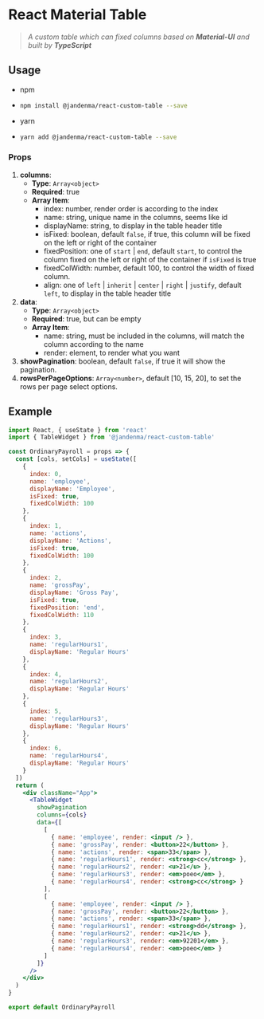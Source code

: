 # React Material Table

> _A custom table which can fixed columns based on **Material-UI** and built by **TypeScript**_

## Usage

- npm

- ```bash
  npm install @jandenma/react-custom-table --save
  ```

- yarn

- ```bash
  yarn add @jandenma/react-custom-table --save
  ```

### Props

1. **columns**:
   - **Type**: `Array<object>`
   - **Required**: true
   - **Array Item**:
     - index: number, render order is according to the index
     - name: string, unique name in the columns, seems like id
     - displayName: string, to display in the table header title
     - isFixed: boolean, default `false`, if true, this column will be fixed on the left or right of the container
     - fixedPosition: one of `start` | `end`, default `start`, to control the column fixed on the left or right of the container if `isFixed` is true
     - fixedColWidth: number, default 100, to control the width of fixed column.
     - align: one of `left` | `inherit` | `center` | `right` | `justify`, default `left`, to display in the table header title
2. **data**:
   - **Type**: `Array<object>`
   - **Required**: true, but can be empty
   - **Array Item**:
     - name: string, must be included in the columns, will match the column according to the name
     - render: element, to render what you want
3. **showPagination**: boolean, default `false`, if true it will show the pagination.
4. **rowsPerPageOptions**: `Array<number>`, default [10, 15, 20], to set the rows per page select options.

## Example

```jsx
import React, { useState } from 'react'
import { TableWidget } from '@jandenma/react-custom-table'

const OrdinaryPayroll = props => {
  const [cols, setCols] = useState([
    {
      index: 0,
      name: 'employee',
      displayName: 'Employee',
      isFixed: true,
      fixedColWidth: 100
    },
    {
      index: 1,
      name: 'actions',
      displayName: 'Actions',
      isFixed: true,
      fixedColWidth: 100
    },
    {
      index: 2,
      name: 'grossPay',
      displayName: 'Gross Pay',
      isFixed: true,
      fixedPosition: 'end',
      fixedColWidth: 110
    },
    {
      index: 3,
      name: 'regularHours1',
      displayName: 'Regular Hours'
    },
    {
      index: 4,
      name: 'regularHours2',
      displayName: 'Regular Hours'
    },
    {
      index: 5,
      name: 'regularHours3',
      displayName: 'Regular Hours'
    },
    {
      index: 6,
      name: 'regularHours4',
      displayName: 'Regular Hours'
    }
  ])
  return (
    <div className="App">
      <TableWidget
        showPagination
        columns={cols}
        data={[
          [
            { name: 'employee', render: <input /> },
            { name: 'grossPay', render: <button>22</button> },
            { name: 'actions', render: <span>33</span> },
            { name: 'regularHours1', render: <strong>cc</strong> },
            { name: 'regularHours2', render: <u>21</u> },
            { name: 'regularHours3', render: <em>poeo</em> },
            { name: 'regularHours4', render: <strong>cc</strong> }
          ],
          [
            { name: 'employee', render: <input /> },
            { name: 'grossPay', render: <button>22</button> },
            { name: 'actions', render: <span>33</span> },
            { name: 'regularHours1', render: <strong>dd</strong> },
            { name: 'regularHours2', render: <u>21</u> },
            { name: 'regularHours3', render: <em>92201</em> },
            { name: 'regularHours4', render: <em>poeo</em> }
          ]
        ]}
      />
    </div>
  )
}

export default OrdinaryPayroll
```
